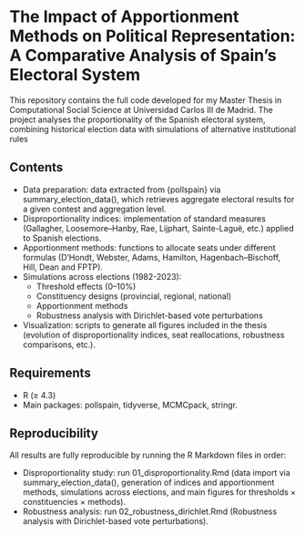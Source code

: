 # The Impact of Apportionment Methods on Political Representation: A Comparative Analysis of Spain’s Electoral System

This repository contains the full code developed for my Master Thesis in Computational Social Science at Universidad Carlos III de Madrid. The project analyses the proportionality of the Spanish electoral system, combining historical election data with simulations of alternative institutional rules

## Contents

- Data preparation: data extracted from {pollspain} via summary_election_data(), which retrieves aggregate electoral results for a given contest and aggregation level.
- Disproportionality indices: implementation of standard measures (Gallagher, Loosemore–Hanby, Rae, Lijphart, Sainte-Laguë, etc.) applied to Spanish elections.
- Apportionment methods: functions to allocate seats under different formulas (D’Hondt, Webster, Adams, Hamilton, Hagenbach–Bischoff, Hill, Dean and FPTP).
- Simulations across elections (1982-2023):
  - Threshold effects (0–10%)
  - Constituency designs (provincial, regional, national)
  - Apportionment methods
  - Robustness analysis with Dirichlet-based vote perturbations
- Visualization: scripts to generate all figures included in the thesis (evolution of disproportionality indices, seat reallocations, robustness comparisons, etc.).

## Requirements

- R (≥ 4.3)
- Main packages: pollspain, tidyverse, MCMCpack, stringr.

##  Reproducibility

All results are fully reproducible by running the R Markdown files in order:

- Disproportionality study: run 01_disproportionality.Rmd (data import via summary_election_data(), generation of indices and apportionment methods, simulations across elections, and main figures for thresholds ×  constituencies × methods).
- Robustness analysis: run 02_robustness_dirichlet.Rmd (Robustness analysis with Dirichlet-based vote perturbations).
